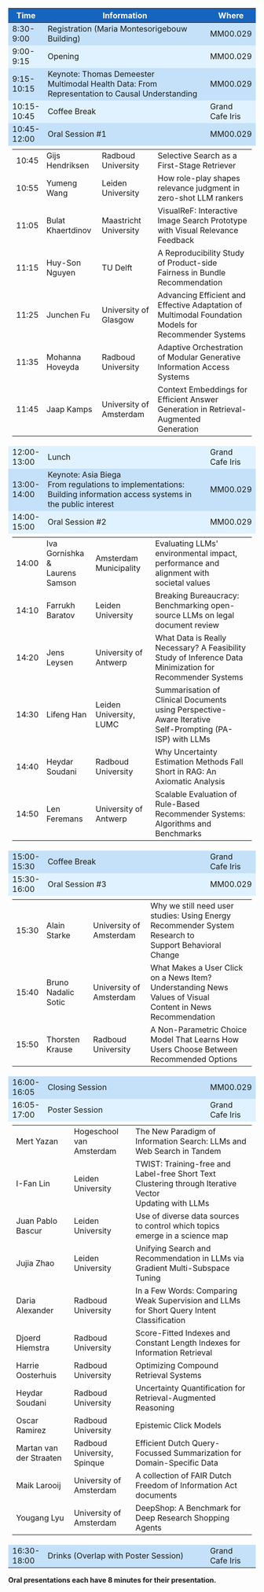 <div>
<table class="force-layout">
  <colgroup>
    <col style="width:13%">
    <col style="width:70%">
    <col style="width:17%">
  </colgroup>
  <thead style="background-color: #1565c0; color: white;">
    <tr>
      <th>Time</th>
      <th>Information</th>
      <th>Where</th>
    </tr>
  </thead>
  <tbody>
    <tr style="background-color: #c5e1fa;">
      <td>8:30-9:00</td>
      <td>Registration (Maria Montesorigebouw Building)</td>
      <td> MM00.029</td>
    </tr>
    <tr style="background-color: #e0f2ff;">
      <td>9:00-9:15</td>
      <td>Opening</td>
      <td>MM00.029</td>
    </tr>
    <tr style="background-color: #c5e1fa;">
      <td>9:15-10:15</td>
      <td>Keynote: Thomas Demeester<br>Multimodal Health Data: From Representation to Causal Understanding</td>
      <td>MM00.029</td>
    </tr>
    <tr style="background-color: #e0f2ff;">
      <td>10:15-10:45</td>
      <td>Coffee Break</td>
      <td>Grand Cafe Iris</td>
    </tr>
    <tr style="background-color: #c5e1fa;">
      <td>10:45-12:00</td>
      <td>Oral Session #1</td>
      <td>MM00.029</td>
    </tr>
    <tr>
      <td colspan="3">
        <table style="width:100%; border-collapse: collapse; margin-top: 5px; table-layout: fixed;">
          <tr>
            <td>10:45</td>
            <td>Gijs Hendriksen</td>
            <td>Radboud University</td>
            <td>Selective Search as a First-Stage Retriever</td>
          </tr>
          <tr>
            <td>10:55</td>
            <td>Yumeng Wang</td>
            <td>Leiden University</td>
            <td>How role-play shapes relevance judgment in zero-shot LLM rankers</td>
          </tr>
           	<tr>
            <td>11:05</td>
            <td>Bulat Khaertdinov</td>
            <td>Maastricht University</td>
            <td>VisualReF: Interactive Image Search Prototype with Visual Relevance Feedback</td>
          </tr>
          <tr>
            <td>11:15</td>
            <td>Huy-Son Nguyen</td>
            <td>TU Delft</td>
            <td>A Reproducibility Study of Product-side Fairness in Bundle Recommendation</td>
          </tr>
          <tr>
            <td>11:25</td>
            <td>Junchen Fu</td>
            <td>University of Glasgow</td>
            <td >Advancing Efficient and Effective Adaptation of Multimodal Foundation<br>Models for Recommender Systems</td>
          </tr>
          <tr>
            <td>11:35</td>
            <td>Mohanna Hoveyda</td>
            <td>Radboud University</td>
            <td>Adaptive Orchestration of Modular Generative Information Access Systems</td>
          </tr>
          <tr>
            <td>11:45</td>
            <td>Jaap Kamps</td>
            <td>University of Amsterdam</td>
            <td>Context Embeddings for Efficient Answer Generation in Retrieval-Augmented<br>Generation</td>
          </tr>
        </table>
      </td>
    </tr>
    <tr style="background-color: #e0f2ff;">
      <td>12:00-13:00</td>
      <td>Lunch</td>
      <td>Grand Cafe Iris</td>
    </tr>
    <tr style="background-color: #c5e1fa;">
      <td>13:00-14:00</td>
      <td>Keynote: Asia Biega<br>From regulations to implementations: Building information access systems in the public interest</td>
      <td>MM00.029</td>
    </tr>
    <tr style="background-color: #e0f2ff;">
      <td>14:00-15:00</td>
      <td>Oral Session #2</td>
      <td>MM00.029</td>
    </tr>
    <tr>
      <td colspan="3">
        <table style="width:100%; border-collapse: collapse; margin-top: 5px; table-layout: fixed;">
          <tr>
            <td>14:00</td>
            <td>Iva Gornishka &<br>Laurens Samson</td>
            <td>Amsterdam Municipality</td>
            <td>Evaluating LLMs' environmental impact, performance and alignment with<br>societal values</td>
          </tr>
          <tr>
            <td>14:10</td>
            <td>Farrukh Baratov</td>
            <td>Leiden University</td>
            <td>Breaking Bureaucracy: Benchmarking open-source LLMs on legal document review</td>
          </tr>
          <tr>
            <td>14:20</td>
            <td>Jens Leysen</td>
            <td>University of Antwerp</td>
            <td>What Data is Really Necessary? A Feasibility Study of Inference Data<br>Minimization for Recommender Systems</td>
          </tr>
          <tr>
            <td>14:30</td>
            <td>Lifeng Han</td>
            <td>Leiden University, LUMC</td>
            <td>Summarisation of Clinical Documents using Perspective-Aware Iterative<br>Self-Prompting (PA-ISP) with LLMs</td>
          </tr>
          <tr>
            <td>14:40</td>
            <td>Heydar Soudani</td>
            <td>Radboud University</td>
            <td>Why Uncertainty Estimation Methods Fall Short in RAG: An Axiomatic Analysis</td>
          </tr>
          <tr>
            <td>14:50</td>
            <td>Len Feremans</td>
            <td>University of Antwerp</td>
            <td>Scalable Evaluation of Rule-Based Recommender Systems: Algorithms and<br>Benchmarks</td>
          </tr>
        </table>
      </td>
    </tr>
    <tr style="background-color: #c5e1fa;">
      <td>15:00-15:30</td>
      <td>Coffee Break</td>
      <td>Grand Cafe Iris</td>
    </tr>
    <tr style="background-color: #e0f2ff;">
      <td>15:30-16:00</td>
      <td>Oral Session #3</td>
      <td>MM00.029</td>
    </tr>
    <tr>
      <td colspan="3">
          <table style="width:100%; border-collapse: collapse; margin-top: 5px; table-layout: fixed;">
            <tr>
              <td>15:30</td>
              <td>Alain Starke</td>
              <td>University of Amsterdam</td>
              <td>Why we still need user studies: Using Energy Recommender System Research to<br>Support Behavioral Change</td>
            </tr>
            <tr>
              <td>15:40</td>
              <td>Bruno Nadalic Sotic</td>
              <td>University of Amsterdam</td>
              <td>What Makes a User Click on a News Item? Understanding News Values of Visual<br>Content in News Recommendation</td>
            </tr>
            <tr>
              <td>15:50</td>
              <td>Thorsten Krause</td>
              <td>Radboud University</td>
              <td>A Non-Parametric Choice Model That Learns How Users Choose Between<br>Recommended Options</td>
            </tr>
          </table>
      </td>
    </tr>
    <tr style="background-color: #c5e1fa;">
      <td>16:00-16:05</td>
      <td>Closing Session</td>
      <td>MM00.029</td>
    </tr>
    <tr style="background-color: #e0f2ff;">
      <td>16:05-17:00</td>
      <td>Poster Session</td>
      <td>Grand Cafe Iris</td>
    </tr>
    <tr>
      <td colspan="3">
          <table style="width:100%; border-collapse: collapse; margin-top: 5px; table-layout: fixed;">
            <tr>
              <td>Mert Yazan</td>
              <td>Hogeschool van<br>Amsterdam</td>
              <td>The New Paradigm of Information Search: LLMs and Web Search in Tandem</td>
            </tr>
            <tr>
              <td>I-Fan Lin</td>
              <td>Leiden University</td>
              <td>TWIST: Training-free and Label-free Short Text Clustering through Iterative Vector<br>Updating with LLMs</td>
            </tr>
            <tr>
              <td>Juan Pablo Bascur</td>
              <td>Leiden University</td>
              <td>Use of diverse data sources to control which topics emerge in a science map</td>
            </tr>
            <tr>
              <td>Jujia Zhao</td>
              <td>Leiden University</td>
              <td>Unifying Search and Recommendation in LLMs via Gradient Multi-Subspace Tuning</td>
            </tr>
            <tr>
              <td>Daria Alexander</td>
              <td>Radboud University</td>
              <td>In a Few Words: Comparing Weak Supervision and LLMs for Short Query Intent<br>Classification</td>
            </tr>
            <tr>
              <td>Djoerd Hiemstra</td>
              <td>Radboud University</td>
              <td>Score-Fitted Indexes and Constant Length Indexes for Information Retrieval</td>
            </tr>
            <tr>
              <td>Harrie Oosterhuis</td>
              <td>Radboud University</td>
              <td>Optimizing Compound Retrieval Systems</td>
            </tr>
            <tr>
              <td>Heydar Soudani</td>
              <td>Radboud University</td>
              <td>Uncertainty Quantification for Retrieval-Augmented Reasoning</td>
            </tr>
            <tr>
              <td>Oscar Ramirez</td>
              <td>Radboud University</td>
              <td>Epistemic Click Models</td>
            </tr>
            <tr>
              <td>Martan van der Straaten</td>
              <td>Radboud University,<br>Spinque</td>
              <td>Efficient Dutch Query-Focussed Summarization for Domain-Specific Data</td>
            </tr>
            <tr>
              <td>Maik Larooij</td>
              <td>University of Amsterdam</td>
              <td>A collection of FAIR Dutch Freedom of Information Act documents</td>
            </tr>
            <tr>
              <td>Yougang Lyu</td>
              <td>University of Amsterdam</td>
              <td>DeepShop: A Benchmark for Deep Research Shopping Agents</td>
            </tr>
          </table>
      </td>
    </tr>
    <tr style="background-color: #c5e1fa;">
      <td>16:30-18:00</td>
      <td>Drinks (Overlap with Poster Session)</td>
      <td>Grand Cafe Iris</td>
    </tr>
  </tbody>
</table>
</div>


**Oral presentations each have 8 minutes for their presentation.**
